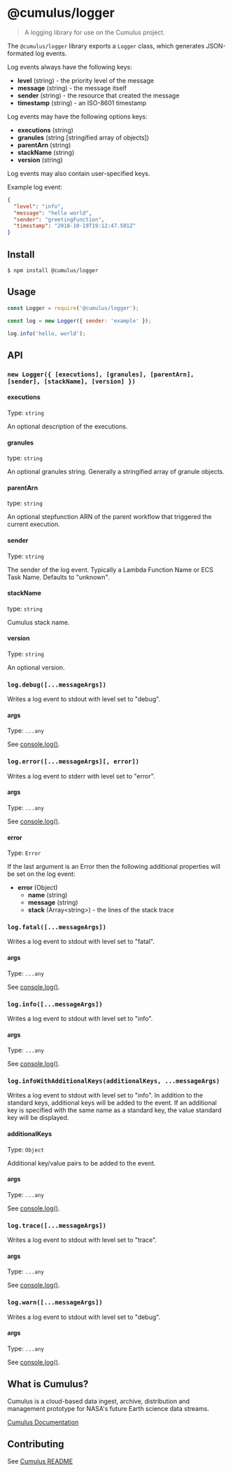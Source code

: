 # @cumulus/logger

> A logging library for use on the Cumulus project.

The `@cumulus/logger` library exports a `Logger` class, which generates
JSON-formated log events.

Log events always have the following keys:

- **level** (string) - the priority level of the message
- **message** (string) - the message itself
- **sender** (string) - the resource that created the message
- **timestamp** (string) - an ISO-8601 timestamp

Log events may have the following options keys:

- **executions** (string)
- **granules** (string [stringified array of objects])
- **parentArn** (string)
- **stackName** (string)
- **version** (string)

Log events may also contain user-specified keys.

Example log event:

```json
{
  "level": "info",
  "message": "hello world",
  "sender": "greetingFunction",
  "timestamp": "2018-10-19T19:12:47.501Z"
}
```

## Install

```
$ npm install @cumulus/logger
```

## Usage

```js
const Logger = require('@cumulus/logger');

const log = new Logger({ sender: 'example' });

log.info('hello, world');
```

## API

### `new Logger({ [executions], [granules], [parentArn], [sender], [stackName], [version] })`

#### executions

Type: `string`

An optional description of the executions.

#### granules

type: `string`

An optional granules string. Generally a stringified array of granule objects.

#### parentArn

type: `string`

An optional stepfunction ARN of the parent workflow that triggered the current execution.

#### sender

Type: `string`

The sender of the log event.  Typically a Lambda Function Name or ECS Task Name.
Defaults to "unknown".

#### stackName

type: `string`

Cumulus stack name.

#### version

Type: `string`

An optional version.

### `log.debug([...messageArgs])`

Writes a log event to stdout with level set to "debug".

#### args

Type: `...any`

See [console.log()](https://nodejs.org/dist/latest-v8.x/docs/api/console.html#console_console_log_data_args).

### `log.error([...messageArgs][, error])`

Writes a log event to stderr with level set to "error".

#### args

Type: `...any`

See [console.log()](https://nodejs.org/dist/latest-v8.x/docs/api/console.html#console_console_log_data_args).

#### error

Type: `Error`

If the last argument is an Error then the following additional properties will be set on the log event:

* **error** (Object)
  * **name** (string)
  * **message** (string)
  * **stack** (Array\<string\>) - the lines of the stack trace

### `log.fatal([...messageArgs])`

Writes a log event to stdout with level set to "fatal".

#### args

Type: `...any`

See [console.log()](https://nodejs.org/dist/latest-v8.x/docs/api/console.html#console_console_log_data_args).

### `log.info([...messageArgs])`

Writes a log event to stdout with level set to "info".

#### args

Type: `...any`

See [console.log()](https://nodejs.org/dist/latest-v8.x/docs/api/console.html#console_console_log_data_args).

### `log.infoWithAdditionalKeys(additionalKeys, ...messageArgs)`

Writes a log event to stdout with level set to "info".  In addition to the
standard keys, additional keys will be added to the event.  If an additional key
is specified with the same name as a standard key, the value standard key will
be displayed.

#### additionalKeys

Type: `Object`

Additional key/value pairs to be added to the event.

#### args

Type: `...any`

See [console.log()](https://nodejs.org/dist/latest-v8.x/docs/api/console.html#console_console_log_data_args).

### `log.trace([...messageArgs])`

Writes a log event to stdout with level set to "trace".

#### args

Type: `...any`

See [console.log()](https://nodejs.org/dist/latest-v8.x/docs/api/console.html#console_console_log_data_args).

### `log.warn([...messageArgs])`

Writes a log event to stdout with level set to "debug".

#### args

Type: `...any`

See [console.log()](https://nodejs.org/dist/latest-v8.x/docs/api/console.html#console_console_log_data_args).

## What is Cumulus?

Cumulus is a cloud-based data ingest, archive, distribution and management
prototype for NASA's future Earth science data streams.

[Cumulus Documentation](https://nasa.github.io/cumulus)

## Contributing

See [Cumulus README](https://github.com/nasa/cumulus/blob/master/README.md#installing-and-deploying)

